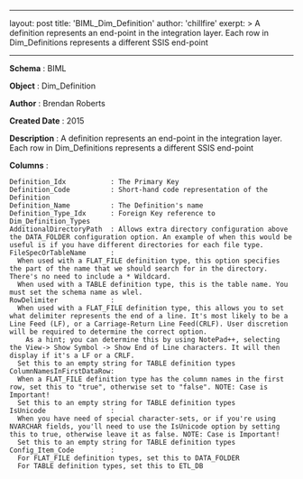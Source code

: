 
---
layout: post
title:  'BIML_Dim_Definition'
author: 'chillfire'
exerpt: >
  A definition represents an end-point in the integration layer. Each row in Dim_Definitions represents a different SSIS end-point 

---

  <div id="pagecontent">
<p><strong>Schema</strong>          : BIML</p>
<p><strong>Object</strong>          : Dim_Definition</p>
<p><strong>Author</strong>          : Brendan Roberts</p>
<p><strong>Created Date</strong>    : 2015</p>
<p><strong>Description</strong>     : A definition represents an
end-point in the integration layer. Each row in Dim_Definitions
represents a different SSIS end-point</p>
<p><strong>Columns</strong>         :</p>
<pre><code>Definition_Idx           : The Primary Key
Definition_Code          : Short-hand code representation of the Definition
Definition_Name          : The Definition's name
Definition_Type_Idx      : Foreign Key reference to Dim_Definition_Types
AdditionalDirectoryPath  : Allows extra directory configuration above the DATA_FOLDER configuration option. An example of when this would be useful is if you have different directories for each file type.
FileSpecOrTableName      : 
  When used with a FLAT_FILE definition type, this option specifies the part of the name that we should search for in the directory. There's no need to include a * Wildcard.
  When used with a TABLE definition type, this is the table name. You must set the schema name as wlel.
RowDelimiter             :
  When used with a FLAT_FILE definition type, this allows you to set what delimiter represents the end of a line. It's most likely to be a Line Feed (LF), or a Carriage-Return Line Feed(CRLF). User discretion will be required to determine the correct option.
    As a hint; you can determine this by using NotePad++, selecting the View-&gt; Show Symbol -&gt; Show End of Line characters. It will then display if it's a LF or a CRLF.
  Set this to an empty string for TABLE definition types
ColumnNamesInFirstDataRow: 
  When a FLAT_FILE definition type has the column names in the first row, set this to "true", otherwise set to "false". NOTE: Case is Important!
  Set this to an empty string for TABLE definition types
IsUnicode                :
  When you have need of special character-sets, or if you're using NVARCHAR fields, you'll need to use the IsUnicode option by setting this to true, otherwise leave it as false. NOTE: Case is Important!
  Set this to an empty string for TABLE definition types
Config_Item_Code         :
  For FLAT_FILE definition types, set this to DATA_FOLDER
  For TABLE definition types, set this to ETL_DB
</code></pre>
</div>